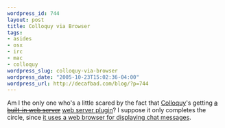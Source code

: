 ```yaml
--- 
wordpress_id: 744
layout: post
title: Colloquy via Browser
tags: 
- asides
- osx
- irc
- mac
- colloquy
wordpress_slug: colloquy-via-browser
wordpress_date: "2005-10-23T15:02:36-04:00"
wordpress_url: http://decafbad.com/blog/?p=744
---
```

Am I the only one who's a little scared by the fact that [Colloquy][col]'s getting <del>[a built-in web server][www]</del> <ins>[web server plugin][www2]</ins>?  I suppose it only completes the circle, since [it uses a web browser for displaying chat messages][cw].

<!-- tags: colloquy osx mac irc -->

[col]: http://colloquy.info "It's an IRC client!"
[www]: http://cia.navi.cx/stats/project/colloquy/.message/6132850
[www2]: http://project.colloquy.info/trac/browser/trunk/Plug-Ins/Web%20Interface
[cw]: http://decafbad.com/blog/2004/02/12/colloquy-irc
